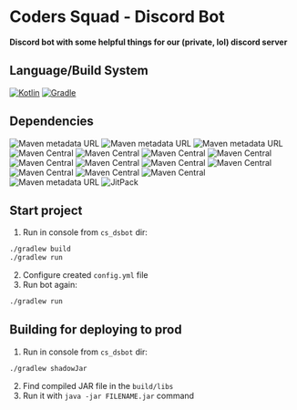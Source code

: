 # Coders Squad - Discord Bot
**Discord bot with some helpful things for our (private, lol) discord server**

## Language/Build System

[![Kotlin](https://img.shields.io/badge/kotlin-1.8.0-blue.svg?logo=kotlin)](http://kotlinlang.org)
[![Gradle](https://img.shields.io/badge/Gradle-7.5.1-blue?logo=gradle)](https://gradle.org)

## Dependencies

![Maven metadata URL](https://img.shields.io/maven-metadata/v?label=Kord&metadataUrl=https%3A%2F%2Frepo1.maven.org%2Fmaven2%2Fdev%2Fkord%2Fkord-core%2Fmaven-metadata.xml)
![Maven metadata URL](https://img.shields.io/maven-metadata/v?label=KordEx&metadataUrl=https%3A%2F%2Fmaven.kotlindiscord.com%2Frepository%2Fmaven-public%2Fcom%2Fkotlindiscord%2Fkord%2Fextensions%2Fkord-extensions%2Fmaven-metadata.xml&versionPrefix=1.5.6&versionSuffix=-SNAPSHOT)
![Maven metadata URL](https://img.shields.io/maven-metadata/v?label=Time4J&metadataUrl=https%3A%2F%2Fmaven.kotlindiscord.com%2Frepository%2Fmaven-public%2Fcom%2Fkotlindiscord%2Fkord%2Fextensions%2Ftime4j%2Fmaven-metadata.xml&versionPrefix=1.5.3&versionSuffix=-SNAPSHOT)
![Maven Central](https://img.shields.io/maven-central/v/io.sentry/sentry?label=Sentry&versionPrefix=6.11.0)
![Maven Central](https://img.shields.io/maven-central/v/org.slf4j/slf4j-log4j12?label=Log4J&versionPrefix=2.0.5)
![Maven Central](https://img.shields.io/maven-central/v/org.jetbrains.kotlin/kotlin-scripting-jsr223?label=Kotlin%20Scripting%20Jsr223)
![Maven Central](https://img.shields.io/maven-central/v/org.jetbrains.kotlin/kotlin-script-runtime?label=Kotlin%20Script%20Runtime)
![Maven Central](https://img.shields.io/maven-central/v/io.github.config4k/config4k?label=Config4K&versionPrefix=0.5.0)
![Maven Central](https://img.shields.io/maven-central/v/org.jetbrains.exposed/exposed-core?label=Exposed%20Core&versionPrefix=0.39.2)
![Maven Central](https://img.shields.io/maven-central/v/org.jetbrains.exposed/exposed-dao?label=Exposed%20DAO&versionPrefix=0.39.2)
![Maven Central](https://img.shields.io/maven-central/v/org.jetbrains.exposed/exposed-jdbc?label=Exposed%20JDBC&versionPrefix=0.39.2)
![Maven Central](https://img.shields.io/maven-central/v/org.jetbrains.exposed/exposed-kotlin-datetime?label=Exposed%20Kotlin%20DateTime&versionPrefix=0.39.2)
![Maven Central](https://img.shields.io/maven-central/v/org.postgresql/postgresql?label=PostgreSQL&versionPrefix=42.3.5)
![Maven Central](https://img.shields.io/maven-central/v/org.knowm.xchart/xchart?label=XChart&versionPrefix=3.8.3)
![Maven metadata URL](https://img.shields.io/maven-metadata/v?label=LavaPlayer&metadataUrl=https%3A%2F%2Fm2.dv8tion.net%2Freleases%2Fcom%2Fsedmelluq%2Flavaplayer%2Fmaven-metadata.xml&versionPrefix=1.3.77)
![JitPack](https://img.shields.io/jitpack/v/github/aikaterna/lavaplayer-natives?label=LavaPlayer%20Natives)

## Start project

1. Run in console from `cs_dsbot` dir:
```bash
./gradlew build
./gradlew run
```
2. Configure created `config.yml` file
3. Run bot again:
```bash
./gradlew run
```

## Building for deploying to prod
1. Run in console from `cs_dsbot` dir:
```bash
./gradlew shadowJar
```
2. Find compiled JAR file in the `build/libs`
3. Run it with `java -jar FILENAME.jar` command